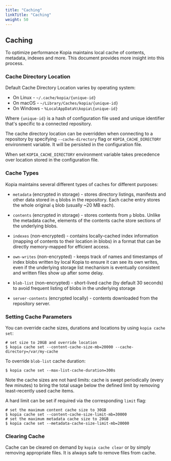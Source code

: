 ```yaml
---
title: "Caching"
linkTitle: "Caching"
weight: 50
---
```


## Caching

To optimize performance Kopia maintains local cache of contents, metadata, indexes and more. This document provides more insight into this process.

### Cache Directory Location

Default Cache Directory Location varies by operating system:

* On Linux - `~/.cache/kopia/{unique-id}`
* On macOS - `~/Library/Caches/kopia/{unique-id}`
* On Windows - `%LocalAppData%\kopia\{unique-id}`

Where `{unique-id}` is a hash of configuration file used and unique identifier that's specific to a
connected repository.

The cache directory location can be overridden when connecting to a repository by specifying `--cache-directory` flag or `KOPIA_CACHE_DIRECTORY` environment variable. It will be persisted in the configuration file.

When set `KOPIA_CACHE_DIRECTORY` environment variable takes precedence over location stored in the configuration file.

### Cache Types

Kopia maintains several different types of caches for different purposes:

* `metadata` (encrypted in storage) - stores directory listings, manifests and other data stored in `q` blobs in the repository. Each cache entry stores the whole original `q` blob (usually ~20 MB each).

* `contents` (encrypted in storage) - stores contents from `p` blobs. Unlike the metadata cache, elements of the contents cache store sections of the underlying blobs.

* `indexes` (non-encrypted) - contains locally-cached index information (mapping of contents to their location in blobs) in a format that can be directly memory-mapped for efficient access.

* `own-writes` (non-encrypted) - keeps track of names and timestamps of index blobs written by local Kopia to ensure it can see its own writes, even if the underlying storage list mechanism is eventually consistent and written files show up after some delay.

* `blob-list` (non-encrypted) - short-lived cache (by default 30 seconds) to avoid frequent listing of blobs in the underlying storage

* `server-contents` (encrypted locally) - contents downloaded from the repository server.

### Setting Cache Parameters

You can override cache sizes, durations and locations by using `kopia cache set`:

```
# set size to 20GB and override location
$ kopia cache set --content-cache-size-mb=20000 --cache-directory=/var/my-cache
```

To override `blob-list` cache duration:

```
$ kopia cache set --max-list-cache-duration=300s
```

Note the cache sizes are not hard limits: cache is swept periodically (every few minutes) to bring
the total usage below the defined limit by removing least-recently used cache items.

A hard limit can be set if required via the corresponding `limit` flag:
```
# set the maximum content cache size to 30GB
$ kopia cache set --content-cache-size-limit-mb=30000
# set the maximum metadata cache size to 20GB
$ kopia cache set --metadata-cache-size-limit-mb=20000
```

### Clearing Cache

Cache can be cleared on demand by `kopia cache clear` or by simply removing appropriate files. It is always safe to remove files from cache.



